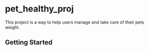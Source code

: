 # pet_healthy_proj

This project is a way to help users manage and take care of their pets weight.

## Getting Started

